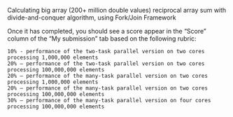 Calculating big array (200+ million double values) reciprocal array sum with divide-and-conquer algorithm, using Fork/Join Framework

Once it has completed, you should see a score appear in the “Score” column of the “My submission” tab based on the following rubric:

    10% - performance of the two-task parallel version on two cores processing 1,000,000 elements
    20% – performance of the two-task parallel version on two cores processing 100,000,000 elements
    20% – performance of the many-task parallel version on two cores processing 1,000,000 elements
    20% – performance of the many-task parallel version on two cores processing 100,000,000 elements
    30% – performance of the many-task parallel version on four cores processing 100,000,000 elements
